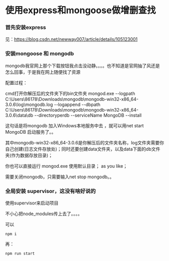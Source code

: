 # 使用express和mongoose做增删查找

### 首先安装express
见：https://blog.csdn.net/newway007/article/details/105123001

### 安装mongoose 和 mongodb

mongodb我官网上那个下载按钮我点击没动静。。。。也不知道是官网抽了风还是怎么回事，于是我在网上随便找了资源

配置过程：

 cmd打开你解压后的文件夹下的bin文件夹
mongod.exe --logpath C:\Users\86178\Downloads\mongodb\mongodb-win32-x86_64-3.0.6\log\mongodb.log --logappend --dbpath C:\Users\86178\Downloads\mongodb\mongodb-win32-x86_64-3.0.6\data\db --directoryperdb --serviceName MongoDB --install

这句话是将mongodb 加入Windows本地服务中去 ，就可以用net start MongoDB 启动服务了。。

 其中mongodb-win32-x86_64-3.0.6是你解压后的文件夹名称，log文件夹需要你自己创建(日志文件存放处)；同时还要创建data文件夹，以及data下面的db文件夹(作为数据存放目录)；





 

 你也可以直接运行 mongod.exe 使用默认目录； as you like；


 需要关闭mongodb，只需要输入net stop mongodb。。


### 全局安装 supervisor，这没有啥好说的

使用supervisor来启动项目


 不小心把node_modules传上去了。。。。

 可以
 ```
 npm i
 ```

 再：
 ```
 npm run start
 ```


